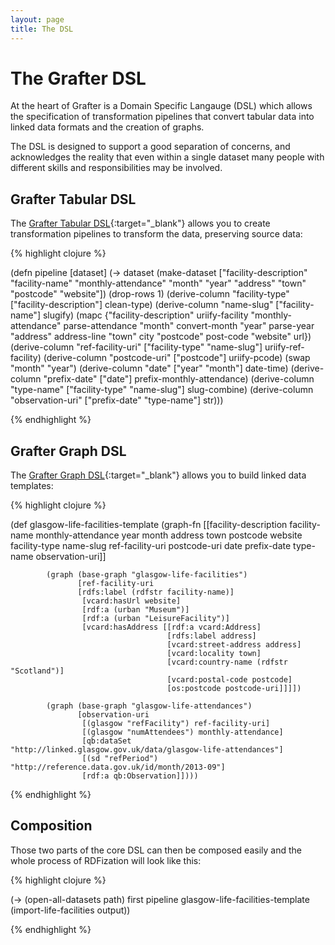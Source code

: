```yaml
---
layout: page
title: The DSL
---
```


# The Grafter DSL

At the heart of Grafter is a Domain Specific Langauge (DSL) which
allows the specification of transformation pipelines that convert
tabular data into linked data formats and the creation of graphs.

The DSL is designed to support a good separation of concerns, and
acknowledges the reality that even within a single dataset many people
with different skills and responsibilities may be involved.

## Grafter Tabular DSL

The [Grafter Tabular DSL](http://api.grafter.org/0.2/grafter.tabular.html){:target="_blank"} allows you to create transformation pipelines to transform the data, preserving source data:

{% highlight clojure %}

(defn pipeline [dataset]
  (-> dataset
      (make-dataset ["facility-description" "facility-name" "monthly-attendance" "month" "year" "address" "town" "postcode" "website"])
      (drop-rows 1)
      (derive-column "facility-type" ["facility-description"] clean-type)
      (derive-column "name-slug" ["facility-name"] slugify)
      (mapc {"facility-description" uriify-facility
             "monthly-attendance" parse-attendance
             "month" convert-month
             "year" parse-year
             "address" address-line
             "town" city
             "postcode" post-code
             "website" url})
      (derive-column "ref-facility-uri" ["facility-type" "name-slug"] uriify-ref-facility)
      (derive-column "postcode-uri" ["postcode"] uriify-pcode)
      (swap "month" "year")
      (derive-column "date" ["year" "month"] date-time)
      (derive-column "prefix-date" ["date"] prefix-monthly-attendance)
      (derive-column "type-name" ["facility-type" "name-slug"] slug-combine)
      (derive-column "observation-uri" ["prefix-date" "type-name"] str)))

{% endhighlight %}

## Grafter Graph DSL

The [Grafter Graph DSL](http://api.grafter.org/0.2/grafter.rdf.html){:target="_blank"} allows you to build linked data templates:

{% highlight clojure %}

(def glasgow-life-facilities-template
  (graph-fn [[facility-description facility-name monthly-attendance
              year month address town postcode website facility-type
              name-slug ref-facility-uri postcode-uri date prefix-date
              type-name observation-uri]]

            (graph (base-graph "glasgow-life-facilities")
                   [ref-facility-uri
                   [rdfs:label (rdfstr facility-name)]
                    [vcard:hasUrl website]
                    [rdf:a (urban "Museum")]
                    [rdf:a (urban "LeisureFacility")]
                    [vcard:hasAddress [[rdf:a vcard:Address]
                                       [rdfs:label address]
                                       [vcard:street-address address]
                                       [vcard:locality town]
                                       [vcard:country-name (rdfstr "Scotland")]
                                       [vcard:postal-code postcode]
                                       [os:postcode postcode-uri]]]])

            (graph (base-graph "glasgow-life-attendances")
                   [observation-uri
                    [(glasgow "refFacility") ref-facility-uri]
                    [(glasgow "numAttendees") monthly-attendance]
                    [qb:dataSet "http://linked.glasgow.gov.uk/data/glasgow-life-attendances"]
                    [(sd "refPeriod") "http://reference.data.gov.uk/id/month/2013-09"]
                    [rdf:a qb:Observation]])))

{% endhighlight %}

## Composition

Those two parts of the core DSL can then be composed easily and the whole process of RDFization will look like this:

{% highlight clojure %}

(-> (open-all-datasets path)
    first
    pipeline
    glasgow-life-facilities-template
    (import-life-facilities output))

{% endhighlight %}
